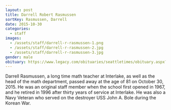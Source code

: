 ```yaml
---
layout: post
title: Darrell Robert Rasmussen
sortKey: Rasmussen, Darrell
date: 2015-10-30
categories:
  - staff
images:
  - /assets/staff/darrell-r-rasmussen-1.png
  - /assets/staff/darrell-r-rasmussen-2.jpg
  - /assets/staff/darrell-r-rasmussen-3.jpg
gender: male
obituary: https://www.legacy.com/obituaries/seattletimes/obituary.aspx?n=darrell-robert-rasmussen&pid=176371282
---
```

Darrell Rasmussen, a long time math teacher at Interlake, as well as the head of the math department, passed away at the age of 81 on October 30, 2015. He was an original staff member when the school first opened in 1967, and he retired in 1996 after thirty years of service at Interlake. He was also a Navy Veteran who served on the destroyer USS John A. Bole during the Korean War.